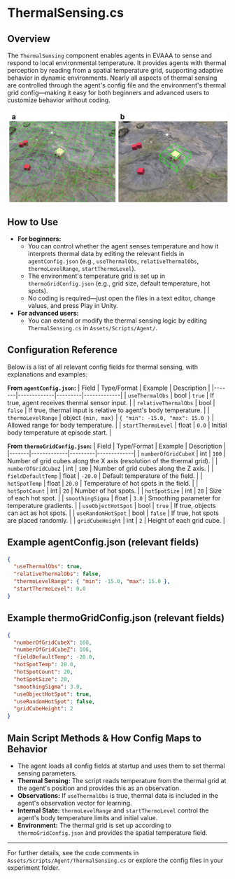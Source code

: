 # ThermalSensing.cs

## Overview
The `ThermalSensing` component enables agents in EVAAA to sense and respond to local environmental temperature. It provides agents with thermal perception by reading from a spatial temperature grid, supporting adaptive behavior in dynamic environments. Nearly all aspects of thermal sensing are controlled through the agent's config file and the environment's thermal grid config—making it easy for both beginners and advanced users to customize behavior without coding.

![sup_fig3.png](/image/sup_fig3.png)

## How to Use
- **For beginners:**
  - You can control whether the agent senses temperature and how it interprets thermal data by editing the relevant fields in `agentConfig.json` (e.g., `useThermalObs`, `relativeThermalObs`, `thermoLevelRange`, `startThermoLevel`).
  - The environment's temperature grid is set up in `thermoGridConfig.json` (e.g., grid size, default temperature, hot spots).
  - No coding is required—just open the files in a text editor, change values, and press Play in Unity.
- **For advanced users:**
  - You can extend or modify the thermal sensing logic by editing `ThermalSensing.cs` in `Assets/Scripts/Agent/`.

## Configuration Reference
Below is a list of all relevant config fields for thermal sensing, with explanations and examples:

**From `agentConfig.json`:**
| Field | Type/Format | Example | Description |
|-------|-------------|---------|-------------|
| `useThermalObs` | bool | `true` | If true, agent receives thermal sensor input. |
| `relativeThermalObs` | bool | `false` | If true, thermal input is relative to agent's body temperature. |
| `thermoLevelRange` | object `{min, max}` | `{ "min": -15.0, "max": 15.0 }` | Allowed range for body temperature. |
| `startThermoLevel` | float | `0.0` | Initial body temperature at episode start. |

**From `thermoGridConfig.json`:**
| Field | Type/Format | Example | Description |
|-------|-------------|---------|-------------|
| `numberOfGridCubeX` | int | `100` | Number of grid cubes along the X axis (resolution of the thermal grid). |
| `numberOfGridCubeZ` | int | `100` | Number of grid cubes along the Z axis. |
| `fieldDefaultTemp` | float | `-20.0` | Default temperature of the field. |
| `hotSpotTemp` | float | `20.0` | Temperature of hot spots in the field. |
| `hotSpotCount` | int | `20` | Number of hot spots. |
| `hotSpotSize` | int | `20` | Size of each hot spot. |
| `smoothingSigma` | float | `3.0` | Smoothing parameter for temperature gradients. |
| `useObjectHotSpot` | bool | `true` | If true, objects can act as hot spots. |
| `useRandomHotSpot` | bool | `false` | If true, hot spots are placed randomly. |
| `gridCubeHeight` | int | `2` | Height of each grid cube. |

## Example agentConfig.json (relevant fields)
```json
{
  "useThermalObs": true,
  "relativeThermalObs": false,
  "thermoLevelRange": { "min": -15.0, "max": 15.0 },
  "startThermoLevel": 0.0
}
```

## Example thermoGridConfig.json (relevant fields)
```json
{
  "numberOfGridCubeX": 100,
  "numberOfGridCubeZ": 100,
  "fieldDefaultTemp": -20.0,
  "hotSpotTemp": 20.0,
  "hotSpotCount": 20,
  "hotSpotSize": 20,
  "smoothingSigma": 3.0,
  "useObjectHotSpot": true,
  "useRandomHotSpot": false,
  "gridCubeHeight": 2
}
```

## Main Script Methods & How Config Maps to Behavior
- The agent loads all config fields at startup and uses them to set thermal sensing parameters.
- **Thermal Sensing:** The script reads temperature from the thermal grid at the agent's position and provides this as an observation.
- **Observations:** If `useThermalObs` is true, thermal data is included in the agent's observation vector for learning.
- **Internal State:** `thermoLevelRange` and `startThermoLevel` control the agent's body temperature limits and initial value.
- **Environment:** The thermal grid is set up according to `thermoGridConfig.json` and provides the spatial temperature field.

---

For further details, see the code comments in `Assets/Scripts/Agent/ThermalSensing.cs` or explore the config files in your experiment folder. 